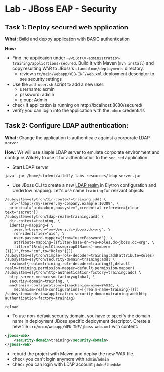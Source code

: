 # Lab - JBoss EAP - Security

## Task 1: Deploy secured web application

**What:** Build and deploy application with BASIC authentication

**How:**

* Find the application under `~/wildfly-administration-training/applications/secured`. Build it with Maven (`mvn install`)
and copy resulting WAR to JBoss's `standalone/deployments` directory.
  * review `src/main/webapp/WEB-INF/web.xml` deployment descriptor to see security settings
* Use the `add-user.sh` script to add a new user:
  * username: admin
  * password: admin
  * group: Admin
* check if application is running on http://localhost:8080/secured/
* verify you can login into the application with the `admin` credentials


## Task 2: Configure LDAP authentication:

**What:** Change the application to authenticate against a corporate LDAP server

**How:**
We will use simple LDAP server to emulate corporate environment
and configure WildFly to use it for authentication to the `secured`
application.

* Start LDAP server
```
java -jar /home/student/wildfly-labs-resources/ldap-server.jar
```
* Use JBoss CLI to create a new
[LDAP realm](https://docs.wildfly.org/20/WildFly_Elytron_Security.html#configure-authentication-with-an-ldap-based-identity-store)
in Elytron configuration and Undertow mapping.
Let's use name `training` for relevant objects:

```
/subsystem=elytron/dir-context=training:add( \
  url="ldap://my-server.my-company.example:10389", \
  principal="uid=admin,ou=system",credential-reference={clear-text="secret"})
/subsystem=elytron/ldap-realm=training:add( \
  dir-context=training, \
  identity-mapping={ \
    search-base-dn="ou=Users,dc=jboss,dc=org", \
    rdn-identifier="uid", \
    user-password-mapper={from="userPassword"}, \
    attribute-mapping=[{filter-base-dn="ou=Roles,dc=jboss,dc=org", \
    filter="(&(objectClass=groupOfNames)(member={1}))",from="cn",to="Roles"}]})
/subsystem=elytron/simple-role-decoder=training:add(attribute=Roles)
/subsystem=elytron/security-domain=training:add( \
  realms=[{realm=training,role-decoder=training}],default-realm=training,permission-mapper=default-permission-mapper)
/subsystem=elytron/http-authentication-factory=training:add( \
  http-server-mechanism-factory=global, \
  security-domain=training, \
  mechanism-configurations=[{mechanism-name=BASIC, \
    mechanism-realm-configurations=[{realm-name=training}]}])
/subsystem=undertow/application-security-domain=training:add(http-authentication-factory=training)
  
reload
```

* To use non-default security domain, you have to specify the domain name
  in deployment JBoss specific deployment descriptor.
  Create a new file `src/main/webapp/WEB-INF/jboss-web.xml` with content:
```xml
<jboss-web>
    <security-domain>training</security-domain>
</jboss-web>
```

* rebuild the project with Maven and deploy the new WAR file.
* check you can't login anymore with `admin`/`admin`
* check you can login with LDAP account `jduke`/`theduke`
